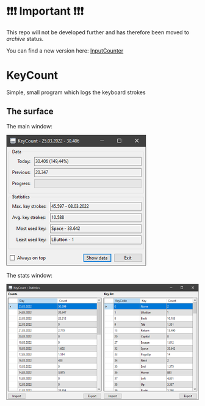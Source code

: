 # ❗❗❗ Important ❗❗❗

This repo will not be developed further and has therefore been moved to *archive* status.

You can find a new version here: [InputCounter](https://github.com/InvaderZim85/InputCounter)

# KeyCount

Simple, small program which logs the keyboard strokes

## The surface

The main window:

![main](images/main.png)

The stats window:

![stats](images/stats.png)
